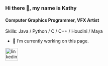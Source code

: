 ### Hi there 👋, my name is Kathy 
#### Computer Graphics Programmer, VFX Artist

Skills: Java / Python / C / C++ / Houdini / Maya

- 🔭 I’m currently working on this page. 


[<img src='https://cdn.jsdelivr.net/npm/simple-icons@3.0.1/icons/linkedin.svg' alt='linkedin' height='40'>](https://www.linkedin.com/in/https://www.linkedin.com/in/kathy-lee-5277321b5?lipi=urn%3Ali%3Apage%3Ad_flagship3_profile_view_base_contact_details%3B6OSwV%2BptSdOpO5Qx1SauNw%3D%3D/)  

